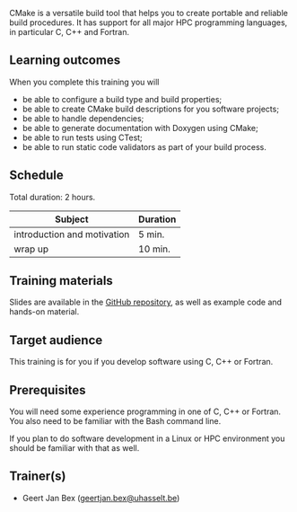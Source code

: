CMake is a versatile build tool that helps you to create portable and
reliable build procedures.  It has support for all major HPC programming
languages, in particular C, C++ and Fortran.


## Learning outcomes

When you complete this training you will

  * be able to configure a build type and build properties;
  * be able to create CMake build descriptions for you software projects;
  * be able to handle dependencies;
  * be able to generate documentation with Doxygen using CMake;
  * be able to run tests using CTest;
  * be able to run static code validators as part of your build process.


## Schedule

Total duration: 2 hours.

  | Subject                                     | Duration |
  |---------------------------------------------|----------|
  | introduction and motivation                 |  5 min.  |
  | wrap up                                     | 10 min.  |


## Training materials

Slides are available in the
 [GitHub repository](https://github.com/gjbex/Cmake-intro),
as well as example code and hands-on material.


## Target audience

This training is for you if you develop software using C, C++ or Fortran.


## Prerequisites

You will need some experience programming in one of C, C++ or Fortran.
You also need to be familiar with the Bash command line.

If you plan to do software development in a Linux or HPC environment you
should be familiar with that as well.


## Trainer(s)

  * Geert Jan Bex ([geertjan.bex@uhasselt.be](mailto:geertjan.bex@uhasselt.be))
